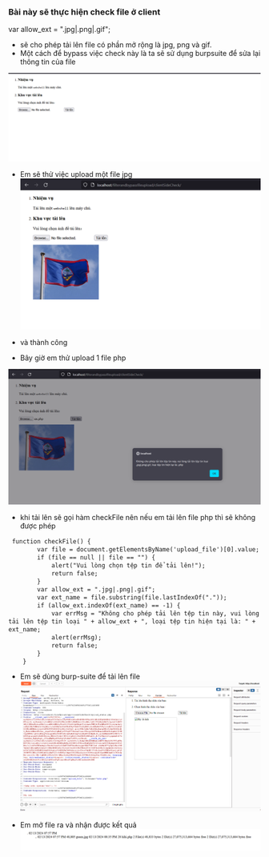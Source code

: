 ### Bài này sẽ thực hiện check file ở client

var allow_ext = ".jpg|.png|.gif";

- sẽ cho phép tải lên file có phần mở rộng là jpg, png và gif.
- Một cách để bypass việc check này là ta sẽ sử dụng burpsuite để sửa lại thông tin của file

![alt text](image.png)

- Em sẽ thử việc upload một file jpg
![alt text](image-1.png)

- và thành công
- Bây giờ em thử upload 1 file php

![alt text](image-2.png)
- khi tải lên sẽ gọi hàm checkFile nên nếu em tải lên file php thì sẽ không được phép

```
 function checkFile() {
        var file = document.getElementsByName('upload_file')[0].value;
        if (file == null || file == "") {
            alert("Vui lòng chọn tệp tin để tải lên!");
            return false;
        }
        var allow_ext = ".jpg|.png|.gif";
        var ext_name = file.substring(file.lastIndexOf("."));
        if (allow_ext.indexOf(ext_name) == -1) {
            var errMsg = "Không cho phép tải lên tệp tin này, vui lòng tải lên tệp tin loại " + allow_ext + ", loại tệp tin hiện tại là: " + ext_name;
            alert(errMsg);
            return false;
        }
    }

```
- Em sẽ dùng burp-suite để tải lên file
![alt text](image-3.png)

- Em mở file ra và nhận được kết quả
![alt text](image-4.png)